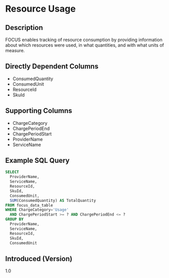 # Resource Usage

## Description

FOCUS enables tracking of resource consumption by providing information about which resources were used, in what quantities, and with what units of measure.

## Directly Dependent Columns

* ConsumedQuantity
* ConsumedUnit
* ResourceId
* SkuId

## Supporting Columns

* ChargeCategory
* ChargePeriodEnd
* ChargePeriodStart
* ProviderName
* ServiceName

## Example SQL Query

```sql
SELECT
  ProviderName,
  ServiceName,
  ResourceId,
  SkuId,
  ConsumedUnit,
  SUM(ConsumedQuantity) AS TotalQuantity
FROM focus_data_table
WHERE ChargeCategory='Usage'
  AND ChargePeriodStart >= ? AND ChargePeriodEnd <= ?
GROUP BY
  ProviderName,
  ServiceName,
  ResourceId,
  SkuId,
  ConsumedUnit
``` 

## Introduced (Version)

1.0
